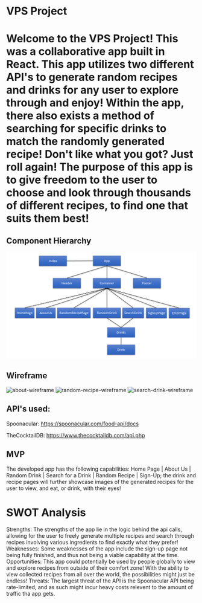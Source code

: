 # VPS Project

# Welcome to the VPS Project! This was a collaborative app built in React. This app utilizes two different API's to generate random recipes and drinks for any user to explore through and enjoy! Within the app, there also exists a method of searching for specific drinks to match the randomly generated recipe! Don't like what you got? Just roll again! The purpose of this app is to give freedom to the user to choose and look through thousands of different recipes, to find one that suits them best!


## Component Hierarchy
![Component Hierarchy](hier.png)


## Wireframe

![about-wireframe](https://user-images.githubusercontent.com/105744102/184576081-d921a346-a1a5-4150-8f5d-70ebcf2a8483.PNG)
![random-recipe-wireframe](https://user-images.githubusercontent.com/105744102/184576099-bc2d96fb-ba24-4609-9f4e-c811c9ff5c72.PNG)
![search-drink-wireframe](https://user-images.githubusercontent.com/105744102/184576143-84e84da7-30ab-4005-af81-b922e38e2b71.PNG)


## API's used:
Spoonacular: https://spoonacular.com/food-api/docs

TheCocktailDB: https://www.thecocktaildb.com/api.php

## MVP
The developed app has the following capabilities: Home Page | About Us | Random Drink | Search for a Drink | Random Recipe | Sign-Up; the drink and recipe pages will further showcase images of the generated recipes for the user to view, and eat, or drink, with their eyes!

# SWOT Analysis
Strengths: The strengths of the app lie in the logic behind the api calls, allowing for the user to freely generate multiple recipes and search through recipes involving various ingredients to find exactly what they prefer!
Weaknesses: Some weaknesses of the app include the sign-up page not being fully finished, and thus not being a viable capability at the time.
Opportunities: This app could potentially be used by people globally to view and explore recipes from outside of their comfort zone! With the ability to view collected recipes from all over the world, the possibilities might just be endless!
Threats: The largest threat of the API is the Spoonacular API being rate-limited, and as such might incur heavy costs relevent to the amount of traffic tha app gets.
